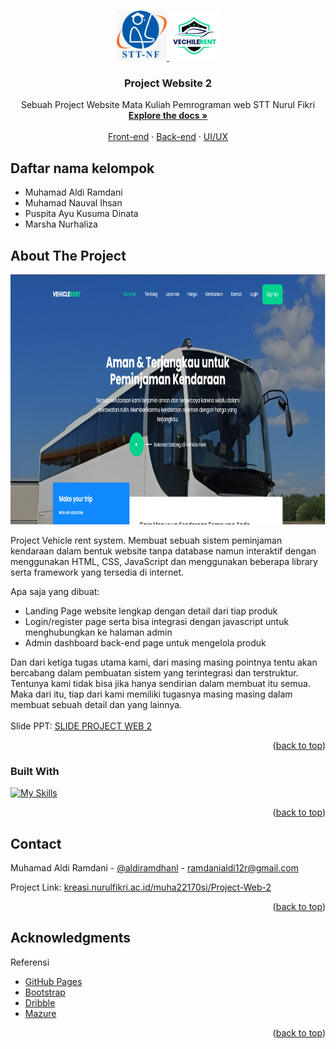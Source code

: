 <!-- Improved compatibility of back to top link: See: https://github.com/othneildrew/Best-README-Template/pull/73 -->
<a name="readme-top"></a>
<!--
*** Thanks for checking out the Best-README-Template. If you have a suggestion
*** that would make this better, please fork the repo and create a pull request
*** or simply open an issue with the tag "enhancement".
*** Don't forget to give the project a star!
*** Thanks again! Now go create something AMAZING! :D
-->



<!-- PROJECT SHIELDS -->
<!--
*** I'm using markdown "reference style" links for readability.
*** Reference links are enclosed in brackets [ ] instead of parentheses ( ).
*** See the bottom of this document for the declaration of the reference variables
*** for contributors-url, forks-url, etc. This is an optional, concise syntax you may use.
*** https://www.markdownguide.org/basic-syntax/#reference-style-links
-->
<!-- [![Contributors][contributors-shield]][contributors-url]
[![Forks][forks-shield]][forks-url]
[![Stargazers][stars-shield]][stars-url]
[![Issues][issues-shield]][issues-url]
[![MIT License][license-shield]][license-url]
[![LinkedIn][linkedin-shield]][linkedin-url]
-->


<!-- PROJECT LOGO -->
<br />
<div align="center">
  <a href="https://github.com/othneildrew/Project-Web-2">
    <img src="images/sttnf.jpeg" alt="Logo" width="80" height="80">
    <img src="peminjaman_kendaraan/assets/images/logo/vr-logo.png" alt="Logo" width="80" height="80">
  </a>

  <h3 align="center">Project Website 2</h3>

  <p align="center">
    Sebuah Project Website Mata Kuliah Pemrograman web STT Nurul Fikri
    <br />
    <a href="https://github.com/othneildrew/Project-Web-2"><strong>Explore the docs »</strong></a>
    <br />
    <br />
    <a href="https://github.com/othneildrew/Project-Web-2">Front-end</a>
    ·
    <a href="https://github.com/othneildrewProject-Web-2/issues">Back-end</a>
    ·
    <a href="https://github.com/othneildrew/Project-Web-2/issues">UI/UX</a>
  </p>
</div>

## Daftar nama kelompok
* Muhamad Aldi Ramdani
* Muhamad Nauval Ihsan
* Puspita Ayu Kusuma Dinata
* Marsha Nurhaliza



<!-- ABOUT THE PROJECT -->
## About The Project

<img src="images/web.png" alt="Logo" width="1075px" height="400px" style="tex-align:center">

Project Vehicle rent system. Membuat sebuah sistem peminjaman kendaraan dalam bentuk website tanpa database namun interaktif dengan menggunakan HTML, CSS, JavaScript dan menggunakan beberapa library serta framework yang tersedia di internet.

Apa saja yang dibuat:
* Landing Page website lengkap dengan detail dari tiap produk
* Login/register page serta bisa integrasi dengan javascript untuk menghubungkan ke halaman admin
* Admin dashboard back-end page untuk mengelola produk

Dan dari ketiga tugas utama kami, dari masing masing pointnya tentu akan bercabang dalam pembuatan sistem yang terintegrasi dan terstruktur. Tentunya
kami tidak bisa jika hanya sendirian dalam membuat itu semua. Maka dari itu, tiap dari kami memiliki tugasnya masing masing dalam membuat sebuah detail dan yang lainnya. <br>
<br>
Slide PPT: [SLIDE PROJECT WEB 2](https://docs.google.com/presentation/d/1p3BgFY7h5RzmrN8_TIyIfAidhi6ybMUCpIukzbiUq8Q/edit?usp=sharing)


<p align="right">(<a href="#readme-top">back to top</a>)</p>



### Built With

[![My Skills](https://skillicons.dev/icons?i=js,html,css,git,vue,github,jquery,bootstrap,sass,ts&perline=5)](https://skillicons.dev)


<p align="right">(<a href="#readme-top">back to top</a>)</p>



<!-- CONTACT -->
## Contact

Muhamad Aldi Ramdani - [@aldiramdhanl](https://instagram.com/aldiramdhanl) - ramdanialdi12r@gmail.com

Project Link: [kreasi.nurulfikri.ac.id/muha22170si/Project-Web-2](https://kreasi.nurulfikri.ac.id/muha22170si/Project-Web-2/peminjaman_kendaraan/index.html)

<p align="right">(<a href="#readme-top">back to top</a>)</p>



<!-- ACKNOWLEDGMENTS -->
## Acknowledgments

Referensi

* [GitHub Pages](https://pages.github.com)
* [Bootstrap](https://bootstrap.com)
* [Dribble](https://dribble.com)
* [Mazure](https://.com)

<p align="right">(<a href="#readme-top">back to top</a>)</p>



<!-- MARKDOWN LINKS & IMAGES -->
<!-- https://www.markdownguide.org/basic-syntax/#reference-style-links -->
[contributors-shield]: https://img.shields.io/github/contributors/othneildrew/Best-README-Template.svg?style=for-the-badge
[contributors-url]: https://github.com/othneildrew/Best-README-Template/graphs/contributors
[forks-shield]: https://img.shields.io/github/forks/othneildrew/Best-README-Template.svg?style=for-the-badge
[forks-url]: https://github.com/othneildrew/Best-README-Template/network/members
[stars-shield]: https://img.shields.io/github/stars/othneildrew/Best-README-Template.svg?style=for-the-badge
[stars-url]: https://github.com/othneildrew/Best-README-Template/stargazers
[issues-shield]: https://img.shields.io/github/issues/othneildrew/Best-README-Template.svg?style=for-the-badge
[issues-url]: https://github.com/othneildrew/Best-README-Template/issues
[license-shield]: https://img.shields.io/github/license/othneildrew/Best-README-Template.svg?style=for-the-badge
[license-url]: https://github.com/othneildrew/Best-README-Template/blob/master/LICENSE.txt
[linkedin-shield]: https://img.shields.io/badge/-LinkedIn-black.svg?style=for-the-badge&logo=linkedin&colorB=555
[linkedin-url]: https://linkedin.com/in/othneildrew
[product-screenshot]: images/screenshot.png
[Next.js]: https://img.shields.io/badge/next.js-000000?style=for-the-badge&logo=nextdotjs&logoColor=white
[Next-url]: https://nextjs.org/
[React.js]: https://img.shields.io/badge/React-20232A?style=for-the-badge&logo=react&logoColor=61DAFB
[React-url]: https://reactjs.org/
[Vue.js]: https://img.shields.io/badge/Vue.js-35495E?style=for-the-badge&logo=vuedotjs&logoColor=4FC08D
[Vue-url]: https://vuejs.org/
[Angular.io]: https://img.shields.io/badge/Angular-DD0031?style=for-the-badge&logo=angular&logoColor=white
[Angular-url]: https://angular.io/
[Svelte.dev]: https://img.shields.io/badge/Svelte-4A4A55?style=for-the-badge&logo=svelte&logoColor=FF3E00
[Svelte-url]: https://svelte.dev/
[Laravel.com]: https://img.shields.io/badge/Laravel-FF2D20?style=for-the-badge&logo=laravel&logoColor=white
[Laravel-url]: https://laravel.com
[Bootstrap.com]: https://img.shields.io/badge/Bootstrap-563D7C?style=for-the-badge&logo=bootstrap&logoColor=white
[Bootstrap-url]: https://getbootstrap.com
[JQuery.com]: https://img.shields.io/badge/jQuery-0769AD?style=for-the-badge&logo=jquery&logoColor=white
[JQuery-url]: https://jquery.com 
